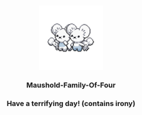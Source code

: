 <p align="center">
    <img src="https://raw.githubusercontent.com/PokeAPI/sprites/master/sprites/pokemon/925.png" width="150" height="150">
</p>
<h3 align="center"> <b>Maushold-Family-Of-Four</b></h3>
<h3 align="center">Have a terrifying day! (contains irony)</h3>
